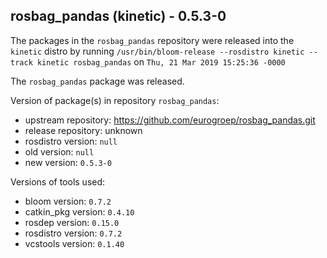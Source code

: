 ## rosbag_pandas (kinetic) - 0.5.3-0

The packages in the `rosbag_pandas` repository were released into the `kinetic` distro by running `/usr/bin/bloom-release --rosdistro kinetic --track kinetic rosbag_pandas` on `Thu, 21 Mar 2019 15:25:36 -0000`

The `rosbag_pandas` package was released.

Version of package(s) in repository `rosbag_pandas`:

- upstream repository: https://github.com/eurogroep/rosbag_pandas.git
- release repository: unknown
- rosdistro version: `null`
- old version: `null`
- new version: `0.5.3-0`

Versions of tools used:

- bloom version: `0.7.2`
- catkin_pkg version: `0.4.10`
- rosdep version: `0.15.0`
- rosdistro version: `0.7.2`
- vcstools version: `0.1.40`


